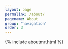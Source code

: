 ```yaml
---
layout: page
permalink: /about/
pagename: About
group: "navigation"
order: 3
---
```

<!-- TOC -->


<!-- /TOC -->
<div class="col-sm-9 col-sm-offset-3 col-md-10 col-md-offset-2 main">
{% include aboutme.html %}
 </div>